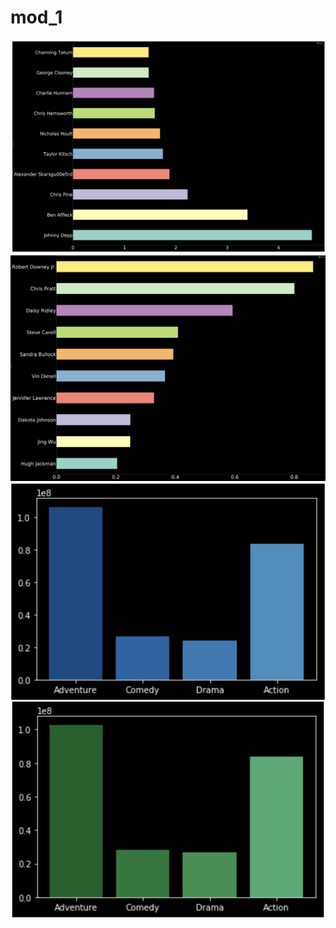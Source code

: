 # mod_1
![Plot](https://raw.githubusercontent.com/denisdunn/mod_1/master/Screen%20Shot%202019-03-29%20at%2012.52.25%20PM.png)
![Plot](https://raw.githubusercontent.com/denisdunn/mod_1/master/Screen%20Shot%202019-03-29%20at%201.03.35%20PM.png)     
![Plot](https://raw.githubusercontent.com/denisdunn/mod_1/master/Screen%20Shot%202019-03-29%20at%202.11.20%20PM.png)    
![Plot](https://raw.githubusercontent.com/denisdunn/mod_1/master/Screen%20Shot%202019-03-29%20at%202.15.05%20PM.png)
      

